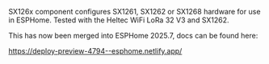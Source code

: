 SX126x component configures SX1261, SX1262 or SX1268 hardware for use in ESPHome. Tested with the Heltec WiFi LoRa 32 V3 and SX1262.

This has now been merged into ESPHome 2025.7, docs can be found here:

https://deploy-preview-4794--esphome.netlify.app/
